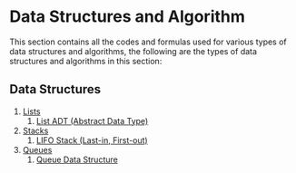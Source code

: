 # Data Structures and Algorithm
This section contains all the codes and formulas used for various types of data structures and algorithms, the following are the types of data structures and algorithms in this section: 
## Data Structures
1. [Lists](https://github.com/mA4rK0/data-structures-and-algorithm/tree/main/lists)
   1. [List ADT (Abstract Data Type)](https://github.com/mA4rK0/data-structures-and-algorithm/tree/main/lists/list_adt)
2. [Stacks](https://github.com/mA4rK0/data-structures-and-algorithm/tree/main/stacks)
   1. [LIFO Stack (Last-in, First-out)](https://github.com/mA4rK0/data-structures-and-algorithm/tree/main/stacks/lifoStack)
3. [Queues]()
   1. [Queue Data Structure]()
